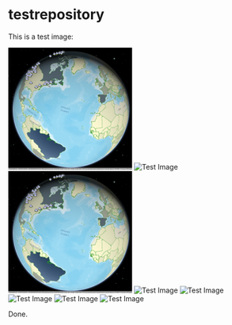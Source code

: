 # testrepository

This is a test image:

![Test Image](3DChoropleth.png)
![Test Image]("3DChoropleth.png")
![Test Image](/3DChoropleth.png)
![Test Image](https://github.com/tograh/testrepository/3DChoropleth.png)
![Test Image](https://.../3DChoropleth.png)
![Test Image](master/3DChoropleth.png)
![Test Image](https://github.com/tograh/testrepository/master/3DChoropleth.png)
![Test Image](https://raw.githubusercontent.com/tograh/testrepository/master/3DChoropleth.png)

Done.